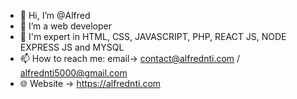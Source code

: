 - 👋 Hi, I’m @Alfred
- 👀 I’m a web developer
- 🌱 I'm expert in HTML, CSS, JAVASCRIPT, PHP, REACT JS, NODE EXPRESS JS and MYSQL
- 📫 How to reach me: email-> contact@alfrednti.com / alfrednti5000@gmail.com
- 🌐 Website -> https://alfrednti.com

<!---
Freddywhest/Freddywhest is a ✨ special ✨ repository because its `README.md` (this file) appears on your GitHub profile.
You can click the Preview link to take a look at your changes.
--->
